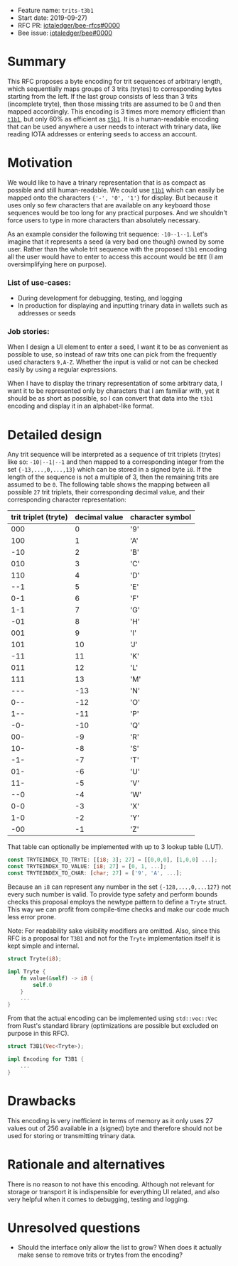 + Feature name: `trits-t3b1`
+ Start date: 2019-09-27)
+ RFC PR: [iotaledger/bee-rfcs#0000](https://github.com/iotaledger/bee-rfcs/pull/0000)
+ Bee issue: [iotaledger/bee#0000](https://github.com/iotaledger/bee/issues/0000)

# Summary

This RFC proposes a byte encoding for trit sequences of arbitrary length, which sequentially maps groups of 3 trits (trytes) to corresponding bytes starting from the left. If the last group consists of less than 3 trits (incomplete tryte), then those missing trits are assumed to be 0 and then mapped accordingly. This encoding is 3 times more memory efficient than [`t1b1`](), but only 60% as efficient as [`t5b1`](). It is a human-readable encoding that can be used anywhere a user needs to interact with trinary data, like reading IOTA addresses or entering seeds to access an account.


# Motivation

We would like to have a trinary representation that is as compact as possible and still human-readable. We could use [`t1b1`](https://github.com/Alex6323/bee-rfcs/blob/rfc-t3b1/text/0000-trits-t3b1/0000-trits-t3b1.md) which can easily be mapped onto the characters `{'-', '0', '1'}` for display. But because it uses only so few characters that are available on any keyboard those sequences would be too long for any practical purposes. And we shouldn't force users to type in more characters than absolutely necessary.

As an example consider the following trit sequence: `-10--1--1`. Let's imagine that it represents a seed (a very bad one though) owned by some user. Rather than the whole trit sequence with the proposed `t3b1` encoding all the user would have to enter to access this account would be `BEE` (I am oversimplifying here on purpose).

### List of  use-cases:
* During development for debugging, testing, and logging
* In production for displaying and inputting trinary data in wallets such as addresses or seeds

### Job stories:
When I design a UI element to enter a seed, I want it to be as convenient as possible to use, so instead of raw trits one can pick from the frequently used characters `9,A-Z`. Whether the input is valid or not can be checked easily by using a regular expressions.

When I have to display the trinary representation of some arbitrary data, I want it to be represented only by characters that I am familiar with, yet it should be as short as possible, so I can convert that data into the `t3b1` encoding and display it in an alphabet-like format.

# Detailed design

Any trit sequence will be interpreted as a sequence of trit triplets (trytes) like so: `-10|--1|--1` and then mapped to a corresponding integer from the set `{-13,...,0,...,13}` which can be stored in a signed byte `i8`. If the length of the sequence is not a multiple of 3, then the remaining trits are assumed to be `0`. The following table shows the mapping between all possible `27` trit triplets, their corresponding decimal value, and their corresponding character representation:

| trit triplet (tryte) | decimal value | character symbol |
| -------------------- | ------------- | ---------------- |
| 000                  | 0             | '9'              |
| 100                  | 1             | 'A'              |
| -10                  | 2             | 'B'              |
| 010                  | 3             | 'C'              |
| 110                  | 4             | 'D'              |
| --1                  | 5             | 'E'              |
| 0-1                  | 6             | 'F'              |
| 1-1                  | 7             | 'G'              |
| -01                  | 8             | 'H'              |
| 001                  | 9             | 'I'              |
| 101                  | 10            | 'J'              |
| -11                  | 11            | 'K'              |
| 011                  | 12            | 'L'              |
| 111                  | 13            | 'M'              |
| ---                  | -13           | 'N'              |
| 0--                  | -12           | 'O'              |
| 1--                  | -11           | 'P'              |
| -0-                  | -10           | 'Q'              |
| 00-                  | -9            | 'R'              |
| 10-                  | -8            | 'S'              |
| -1-                  | -7            | 'T'              |
| 01-                  | -6            | 'U'              |
| 11-                  | -5            | 'V'              |
| --0                  | -4            | 'W'              |
| 0-0                  | -3            | 'X'              |
| 1-0                  | -2            | 'Y'              |
| -00                  | -1            | 'Z'              |

That table can optionally be implemented with up to 3 lookup table (LUT).

```Rust
const TRYTEINDEX_TO_TRYTE: [[i8; 3]; 27] = [[0,0,0], [1,0,0] ...];
const TRYTEINDEX_TO_VALUE: [i8; 27] = [0, 1, ...];
const TRYTEINDEX_TO_CHAR: [char; 27] = ['9', 'A', ...];
```

Because an `i8` can represent any number in the set `{-128,...,0,...127}` not every such number is valid. To provide type safety and perform bounds checks this proposal employs the newtype pattern to define a `Tryte` struct. This way we can profit from compile-time checks and make our code much less error prone.

Note: For readability sake visibility modifiers are omitted. Also, since this RFC is a proposal for `T3B1` and not for the `Tryte` implementation itself it is kept simple and internal.

```Rust
struct Tryte(i8);

impl Tryte {
    fn value(&self) -> i8 {
        self.0
    }
    ...
}
```

From that the actual encoding can be implemented using `std::vec::Vec` from Rust's standard library (optimizations are possible but excluded on purpose in this RFC). 

```Rust
struct T3B1(Vec<Tryte>);
```

```Rust
impl Encoding for T3B1 {
    ...
}
```

# Drawbacks

This encoding is very inefficient in terms of memory as it only uses 27 values out of 256 available in a (signed) byte and therefore should not be used for storing or transmitting trinary data. 

# Rationale and alternatives

There is no reason to not have this encoding. Although not relevant for storage or transport it is indispensible for everything UI related, and also very helpful when it comes to debugging, testing and logging.

# Unresolved questions

* Should the interface only allow the list to grow? When does it actually make sense to remove trits or trytes from the encoding?